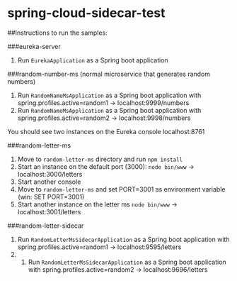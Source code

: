 # spring-cloud-sidecar-test

##Instructions to run the samples:

###eureka-server
1. Run `EurekaApplication` as a Spring boot application
 
###random-number-ms (normal microservice that generates random numbers)
1. Run `RandomNameMsApplication` as a Spring boot application with spring.profiles.active=random1 -> localhost:9999/numbers
2. Run `RandomNameMsApplication` as a Spring boot application with spring.profiles.active=random2 -> localhost:9998/numbers

You should see two instances on the Eureka console localhost:8761

###random-letter-ms
1. Move to `random-letter-ms` directory and run `npm install`
2. Start an instance on the default port (3000): `node bin/www` -> localhost:3000/letters
3. Start another console
4. Move to `random-letter-ms` and set PORT=3001 as environment variable (win: SET PORT=3001)
5. Start another instance on the letter ms `node bin/www` -> localhost:3001/letters

###random-letter-sidecar
1. Run `RandomLetterMsSidecarApplication` as a Spring boot application with spring.profiles.active=random1 -> localhost:9595/letters
2. 1. Run `RandomLetterMsSidecarApplication` as a Spring boot application with spring.profiles.active=random2 -> localhost:9696/letters




 
